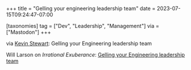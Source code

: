 +++
title = "Gelling your engineering leadership team"
date = 2023-07-15T09:24:47-07:00

[taxonomies]
tag = ["Dev", "Leadership", "Management"]
via = ["Mastodon"]
+++

via [Kevin Stewart](https://hachyderm.io/@kstewart/110718286475338237): Gelling your Engineering leadership team

<!-- more -->

Will Larson on _Irrational Exuberance_: [Gelling your Engineering leadership team](https://lethain.com/gelling-engineering-leadership-team/)
